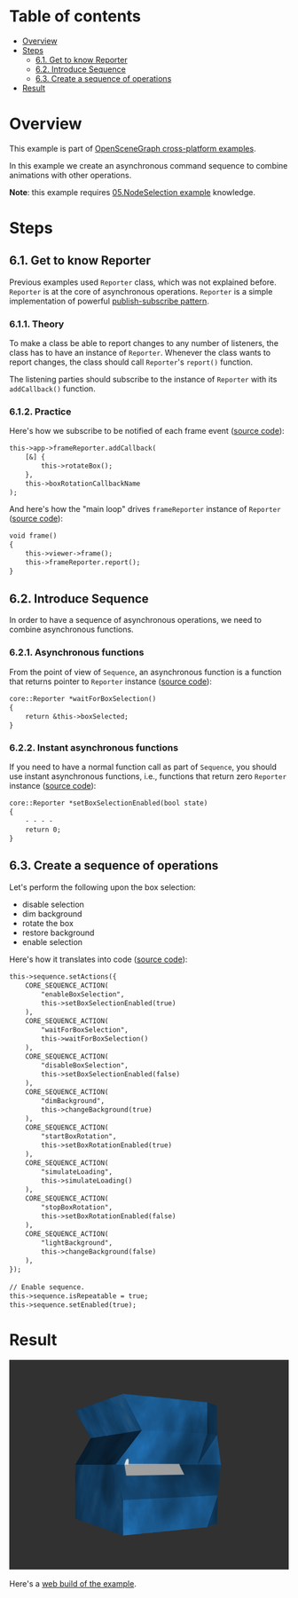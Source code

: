 
# Table of contents

* [Overview](#overview)
* [Steps](#steps)
    * [6.1. Get to know Reporter](#reporter)
    * [6.2. Introduce Sequence](#sequence)
    * [6.3. Create a sequence of operations](#operations-sequence)
* [Result](#result)

<a name="overview"/>

# Overview

This example is part of [OpenSceneGraph cross-platform examples][osgcpe].

In this example we create an asynchronous command sequence to combine
animations with other operations.

**Note**: this example requires [05.NodeSelection example][ex05] knowledge.

<a name="steps"/>

# Steps

<a name="reporter"/>

## 6.1. Get to know Reporter

Previous examples used `Reporter` class, which was not explained before.
`Reporter` is at the core of asynchronous operations. `Reporter` is a simple
implementation of powerful [publish-subscribe pattern][pattern].

### 6.1.1. Theory

To make a class be able to report changes to any number of
listeners, the class has to have an instance of `Reporter`. Whenever the class
wants to report changes, the class should call `Reporter`'s `report()`
function.

The listening parties should subscribe to the instance
of `Reporter` with its `addCallback()` function.

### 6.1.2. Practice

Here's how we subscribe to be notified of each frame event
([source code][reporter-subscription]):

```
this->app->frameReporter.addCallback(
    [&] {
        this->rotateBox();
    },
    this->boxRotationCallbackName
);
```

And here's how the "main loop" drives `frameReporter` instance of `Reporter`
([source code][reporter-reporting]):

```
void frame()
{
    this->viewer->frame();
    this->frameReporter.report();
}
```

<a name="sequence"/>

## 6.2. Introduce Sequence

In order to have a sequence of asynchronous operations, we need
to combine asynchronous functions.

### 6.2.1. Asynchronous functions

From the point of view of `Sequence`, an asynchronous function is a function
that returns pointer to `Reporter` instance ([source code][async-func]):

```
core::Reporter *waitForBoxSelection()
{
    return &this->boxSelected;
}
```

### 6.2.2. Instant asynchronous functions

If you need to have a normal function call as part of `Sequence`, you should
use instant asynchronous functions, i.e., functions that return zero
`Reporter` instance ([source code][async-func-instant]):

```
core::Reporter *setBoxSelectionEnabled(bool state)
{
	- - - -
    return 0;
}
```

<a name="operations-sequence"/>

## 6.3. Create a sequence of operations

Let's perform the following upon the box selection:

* disable selection
* dim background
* rotate the box
* restore background
* enable selection

Here's how it translates into code ([source code][sequence-sample]):

```
this->sequence.setActions({
    CORE_SEQUENCE_ACTION(
        "enableBoxSelection",
        this->setBoxSelectionEnabled(true)
    ),
    CORE_SEQUENCE_ACTION(
        "waitForBoxSelection",
        this->waitForBoxSelection()
    ),
    CORE_SEQUENCE_ACTION(
        "disableBoxSelection",
        this->setBoxSelectionEnabled(false)
    ),
    CORE_SEQUENCE_ACTION(
        "dimBackground",
        this->changeBackground(true)
    ),
    CORE_SEQUENCE_ACTION(
        "startBoxRotation",
        this->setBoxRotationEnabled(true)
    ),
    CORE_SEQUENCE_ACTION(
        "simulateLoading",
        this->simulateLoading()
    ),
    CORE_SEQUENCE_ACTION(
        "stopBoxRotation",
        this->setBoxRotationEnabled(false)
    ),
    CORE_SEQUENCE_ACTION(
        "lightBackground",
        this->changeBackground(false)
    ),
});

// Enable sequence.
this->sequence.isRepeatable = true;
this->sequence.setEnabled(true);
```

<a name="result"/>

# Result

![Screenshot](shot.png)

Here's a [web build of the example][web-build].

[osgcpe]: https://github.com/OGStudio/openscenegraph-cross-platform-examples
[ex05]: ../05.NodeSelection
[pattern]: https://en.wikipedia.org/wiki/Publish%E2%80%93subscribe_pattern
[reporter-subscription]: desktop/src/main.h#L471
[reporter-reporting]: desktop/src/main.h#L153
[async-func]: desktop/src/main.h#L454
[async-func-instant]: desktop/src/main.h#L441
[sequence-sample]: desktop/src/main.h#L396


[web-build]: https://ogstudio.github.io/openscenegraph-cross-platform-examples-web-builds/examples/06/ex06-command-sequence.html
